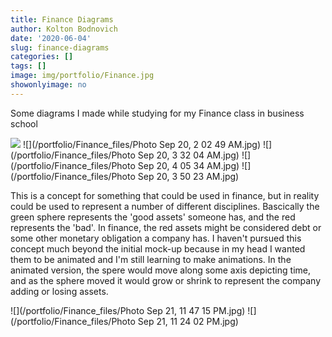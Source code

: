 ```yaml
---
title: Finance Diagrams
author: Kolton Bodnovich
date: '2020-06-04'
slug: finance-diagrams
categories: []
tags: []
image: img/portfolio/Finance.jpg
showonlyimage: no
---
```

Some diagrams I made while studying for my Finance class in business school

<!--more--> 

![](/portfolio/Finance_files/Finance.jpg)
![](/portfolio/Finance_files/Photo Sep 20, 2 02 49 AM.jpg)
![](/portfolio/Finance_files/Photo Sep 20, 3 32 04 AM.jpg)
![](/portfolio/Finance_files/Photo Sep 20, 4 05 34 AM.jpg)
![](/portfolio/Finance_files/Photo Sep 20, 3 50 23 AM.jpg)

This is a concept for something that could be used in finance, but in reality could be used to represent a number of different disciplines. Bascically the green sphere represents the 'good assets' someone has, and the red represents the 'bad'. In finance, the red assets might be considered debt or some other monetary obligation a company has. I haven't pursued this concept much beyond the initial mock-up because in my head I wanted them to be animated and I'm still learning to make animations. In the animated version, the spere would move along some axis depicting time, and as the sphere moved it would grow or shrink to represent the company adding or losing assets. 

![](/portfolio/Finance_files/Photo Sep 21, 11 47 15 PM.jpg)
![](/portfolio/Finance_files/Photo Sep 21, 11 24 02 PM.jpg)